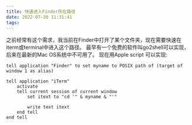 ```yaml
---
title: 快速进入Finder所在路径
date: 2022-07-30 11:31:41
tags:
---
```


之前经常有这个需求，我当前在Finder中打开了某个文件夹，现在需要快速在iterm或terminal中进入这个路径。
最早有一个免费的软件叫go2shell可以实现，后来在最新的Mac OS系统中不可用了。
现在用Apple script 可以实现:
```applescript
tell application "Finder" to set myname to POSIX path of (target of window 1 as alias)tell application "iTerm"	activate	tell current session of current window		set itext to "cd '" & myname & "'"				write text itext	end tellend tell
```
